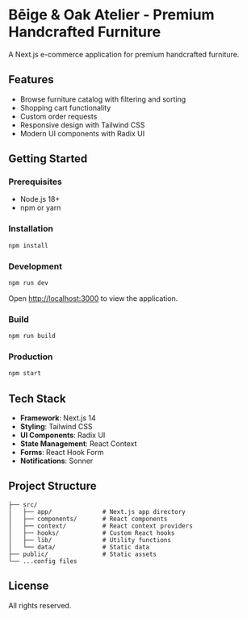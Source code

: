 # Bēige & Oak Atelier - Premium Handcrafted Furniture

A Next.js e-commerce application for premium handcrafted furniture.

## Features

- Browse furniture catalog with filtering and sorting
- Shopping cart functionality
- Custom order requests
- Responsive design with Tailwind CSS
- Modern UI components with Radix UI

## Getting Started

### Prerequisites

- Node.js 18+ 
- npm or yarn

### Installation

```bash
npm install
```

### Development

```bash
npm run dev
```

Open [http://localhost:3000](http://localhost:3000) to view the application.

### Build

```bash
npm run build
```

### Production

```bash
npm start
```

## Tech Stack

- **Framework**: Next.js 14
- **Styling**: Tailwind CSS
- **UI Components**: Radix UI
- **State Management**: React Context
- **Forms**: React Hook Form
- **Notifications**: Sonner

## Project Structure

```
├── src/
│   ├── app/              # Next.js app directory
│   ├── components/       # React components
│   ├── context/          # React context providers
│   ├── hooks/            # Custom React hooks
│   ├── lib/              # Utility functions
│   └── data/             # Static data
├── public/               # Static assets
└── ...config files
```

## License

All rights reserved.
